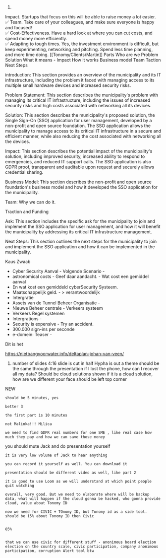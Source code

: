 1.
Impact. Startups that focus on this will be able to raise money a lot easier.  
✅ Team. Take care of your colleagues, and make sure everyone is happy and focused!  
✅ Cost-Effectiveness. Have a hard look at where you can cut costs, and spend money more efficiently.  
✅ Adapting to tough times. Yes, the investment environment is difficult, but keep experimenting, networking and pitching. Spend less time planning, and more time doing.
 [[Tonomy/Clients/Martin]]
Parts
Who are we
Problem
Solution
What it means - Impact
How it works
Business model
Team 
Taction
Next Steps

introduction: This section provides an overview of the municipality and its IT infrastructure, including the problem it faced with managing access to its multiple small hardware devices and increased security risks.

Problem Statement: This section describes the municipality's problem with managing its critical IT infrastructure, including the issues of increased security risks and high costs associated with networking all its devices.

Solution: This section describes the municipality's proposed solution, the Single Sign-On (SSO) application for user management, developed by a non-profit and open source foundation. The SSO application allows the municipality to manage access to its critical IT infrastructure in a secure and efficient manner, while also reducing the cost associated with networking all the devices.

Impact: This section describes the potential impact of the municipality's solution, including improved security, increased ability to respond to emergencies, and reduced IT support calls. The SSO application is also GDPR proof, transparent and auditable upon request and securely allows credential sharing.

Business Model: This section describes the non-profit and open source foundation's business model and how it developed the SSO application for the municipality.

Team: Why we can do it.

Traction and Funding

Ask: This section includes the specific ask for the municipality to join and implement the SSO application for user management, and how it will benefit the municipality by addressing its critical IT infrastructure management.

Next Steps: This section outlines the next steps for the municipality to join and implement the SSO application and how it can be implemented in the municipality.



Kaus Zwaab 

- Cyber Security Aanval - Volgende Scenario - 
- astronomical costs - Geef daar aandacht. - Wat cost een gemiddel aanval 
- En wat kost een gemiddeld cyberSecurity Systeem. 
- Maatschappelijk geld. - > verantwoordelijk
- Intergratie 
- Assets van de Tunnel Beheer Organisatie -
- Nieuwe Beheer centrale - Verkeers systeem
- Verkeers Regel systemen
- Intergrations - 
- Security is expensive - Try an accident.
- 300.000 sign-ins per seconde 
- e-domein: 
Teaser - 

Dit is het 

https://nietbangvoorwater.info/deltaplan-johan-van-veen/



1.  number of slides
    4:16 slide is cut in half
    Hypha is out
    a theme should be the same through the presentation
    if I lost the phone, how can I recover all my data? Should be cloud solutions shown
    if it is a cloud solution, how are we different
    your face should be left top corner

NEW

    should be 5 minutes, yes

    better 3

    the first part is 10 minutes

    not Malinka!!! Milica
 
    we need to find GDPR real numbers for one SME , like real case how much they pay and how we can save those money
    
  you should mute Jack and do presentation yourself

    it is very low volume of Jack to hear anything

    you can record it yourself as well. You can download it

    presentation should be different video as well, like part 2

    it is good to use Loom as we will understand at which point people quit watching

    overall, very good. But we need to elaborate where will be backup data, what will happen if the cloud gonna be hacked, who gonna provide cloud, value about Tonomy ID

    now we need for CIVIC + TOnomy ID, but Tonomy id as a side tool. should be 15% about Tonomy ID then Civic
    

    85%
    

    that we can use civic for different stuff - anonimous board election election on the country scale, civic participation, company anonimous participation, corruption Alert tool btw
    